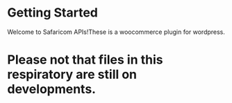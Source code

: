# Getting Started

Welcome to Safaricom APIs!These is a woocommerce plugin for wordpress.

# Please not that files in this respiratory are still on developments.
